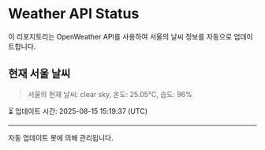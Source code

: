 
# Weather API Status

이 리포지토리는 OpenWeather API를 사용하여 서울의 날씨 정보를 자동으로 업데이트합니다.

## 현재 서울 날씨
> 서울의 현재 날씨: clear sky, 온도: 25.05°C, 습도: 96%

⏳ 업데이트 시간: 2025-08-15 15:19:37 (UTC)

---
자동 업데이트 봇에 의해 관리됩니다.

